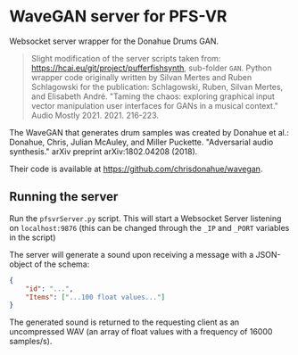 # WaveGAN server for PFS-VR
Websocket server wrapper for the Donahue Drums GAN.

> Slight modification of the server scripts taken from: https://hcai.eu/git/project/pufferfishsynth, sub-folder `GAN`.
Python wrapper code originally written by Silvan Mertes and Ruben Schlagowski for the publication: Schlagowski, Ruben, Silvan Mertes, and Elisabeth André. "Taming the chaos: exploring graphical input vector manipulation user interfaces for GANs in a musical context." Audio Mostly 2021. 2021. 216-223.

The WaveGAN that generates drum samples was created by Donahue et al.:
Donahue, Chris, Julian McAuley, and Miller Puckette. "Adversarial audio synthesis." arXiv preprint arXiv:1802.04208 (2018).

Their code is available at https://github.com/chrisdonahue/wavegan.

## Running the server
Run the `pfsvrServer.py` script. This will start a Websocket Server listening on `localhost:9876`
(this can be changed through the `_IP` and `_PORT` variables in the script)

The server will generate a sound upon receiving a message with a JSON-object of the schema:
```JSON
{
    "id": "...",
    "Items": ["...100 float values..."]
}
```

The generated sound is returned to the requesting client as an uncompressed WAV (an array of float values with a frequency of 16000 samples/s).